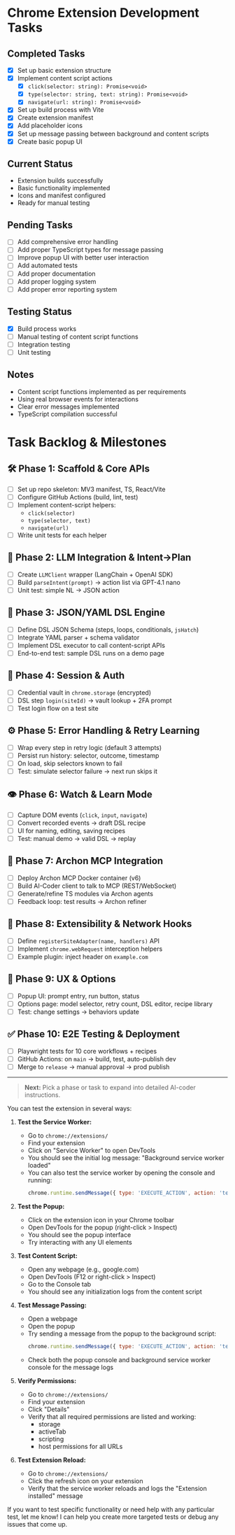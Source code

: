 # Chrome Extension Development Tasks

## Completed Tasks
- [x] Set up basic extension structure
- [x] Implement content script actions
  - [x] `click(selector: string): Promise<void>`
  - [x] `type(selector: string, text: string): Promise<void>`
  - [x] `navigate(url: string): Promise<void>`
- [x] Set up build process with Vite
- [x] Create extension manifest
- [x] Add placeholder icons
- [x] Set up message passing between background and content scripts
- [x] Create basic popup UI

## Current Status
- Extension builds successfully
- Basic functionality implemented
- Icons and manifest configured
- Ready for manual testing

## Pending Tasks
- [ ] Add comprehensive error handling
- [ ] Add proper TypeScript types for message passing
- [ ] Improve popup UI with better user interaction
- [ ] Add automated tests
- [ ] Add proper documentation
- [ ] Add proper logging system
- [ ] Add proper error reporting system

## Testing Status
- [x] Build process works
- [ ] Manual testing of content script functions
- [ ] Integration testing
- [ ] Unit testing

## Notes
- Content script functions implemented as per requirements
- Using real browser events for interactions
- Clear error messages implemented
- TypeScript compilation successful

# Task Backlog & Milestones

## 🛠️ Phase 1: Scaffold & Core APIs  
- [ ] Set up repo skeleton: MV3 manifest, TS, React/Vite  
- [ ] Configure GitHub Actions (build, lint, test)  
- [ ] Implement content-script helpers:  
  - `click(selector)`  
  - `type(selector, text)`  
  - `navigate(url)`  
- [ ] Write unit tests for each helper  

## 🔗 Phase 2: LLM Integration & Intent→Plan  
- [ ] Create `LLMClient` wrapper (LangChain + OpenAI SDK)  
- [ ] Build `parseIntent(prompt)` → action list via GPT-4.1 nano  
- [ ] Unit test: simple NL → JSON action  

## 📝 Phase 3: JSON/YAML DSL Engine  
- [ ] Define DSL JSON Schema (steps, loops, conditionals, `jsHatch`)  
- [ ] Integrate YAML parser + schema validator  
- [ ] Implement DSL executor to call content-script APIs  
- [ ] End-to-end test: sample DSL runs on a demo page  

## 🔐 Phase 4: Session & Auth  
- [ ] Credential vault in `chrome.storage` (encrypted)  
- [ ] DSL step `login(siteId)` → vault lookup + 2FA prompt  
- [ ] Test login flow on a test site  

## ⚙️ Phase 5: Error Handling & Retry Learning  
- [ ] Wrap every step in retry logic (default 3 attempts)  
- [ ] Persist run history: selector, outcome, timestamp  
- [ ] On load, skip selectors known to fail  
- [ ] Test: simulate selector failure → next run skips it  

## 👁️ Phase 6: Watch & Learn Mode  
- [ ] Capture DOM events (`click`, `input`, `navigate`)  
- [ ] Convert recorded events → draft DSL recipe  
- [ ] UI for naming, editing, saving recipes  
- [ ] Test: manual demo → valid DSL → replay  

## 🧠 Phase 7: Archon MCP Integration  
- [ ] Deploy Archon MCP Docker container (v6)  
- [ ] Build AI-Coder client to talk to MCP (REST/WebSocket)  
- [ ] Generate/refine TS modules via Archon agents  
- [ ] Feedback loop: test results → Archon refiner  

## 🔌 Phase 8: Extensibility & Network Hooks  
- [ ] Define `registerSiteAdapter(name, handlers)` API  
- [ ] Implement `chrome.webRequest` interception helpers  
- [ ] Example plugin: inject header on `example.com`  

## 🎨 Phase 9: UX & Options  
- [ ] Popup UI: prompt entry, run button, status  
- [ ] Options page: model selector, retry count, DSL editor, recipe library  
- [ ] Test: change settings → behaviors update  

## ✅ Phase 10: E2E Testing & Deployment  
- [ ] Playwright tests for 10 core workflows + recipes  
- [ ] GitHub Actions: on `main` → build, test, auto-publish dev  
- [ ] Merge to `release` → manual approval → prod publish  

---

> **Next:** Pick a phase or task to expand into detailed AI-coder instructions. 

You can test the extension in several ways:

1. **Test the Service Worker:**
   - Go to `chrome://extensions/`
   - Find your extension
   - Click on "Service Worker" to open DevTools
   - You should see the initial log message: "Background service worker loaded"
   - You can also test the service worker by opening the console and running:
     ```javascript
     chrome.runtime.sendMessage({ type: 'EXECUTE_ACTION', action: 'test' });
     ```

2. **Test the Popup:**
   - Click on the extension icon in your Chrome toolbar
   - Open DevTools for the popup (right-click > Inspect)
   - You should see the popup interface
   - Try interacting with any UI elements

3. **Test Content Script:**
   - Open any webpage (e.g., google.com)
   - Open DevTools (F12 or right-click > Inspect)
   - Go to the Console tab
   - You should see any initialization logs from the content script

4. **Test Message Passing:**
   - Open a webpage
   - Open the popup
   - Try sending a message from the popup to the background script:
     ```javascript
     chrome.runtime.sendMessage({ type: 'EXECUTE_ACTION', action: 'test' });
     ```
   - Check both the popup console and background service worker console for the message logs

5. **Verify Permissions:**
   - Go to `chrome://extensions/`
   - Find your extension
   - Click "Details"
   - Verify that all required permissions are listed and working:
     - storage
     - activeTab
     - scripting
     - host permissions for all URLs

6. **Test Extension Reload:**
   - Go to `chrome://extensions/`
   - Click the refresh icon on your extension
   - Verify that the service worker reloads and logs the "Extension installed" message

If you want to test specific functionality or need help with any particular test, let me know! I can help you create more targeted tests or debug any issues that come up. 
